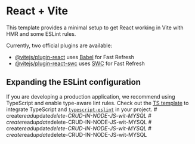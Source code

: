 # React + Vite

This template provides a minimal setup to get React working in Vite with HMR and some ESLint rules.

Currently, two official plugins are available:

- [@vitejs/plugin-react](https://github.com/vitejs/vite-plugin-react/blob/main/packages/plugin-react/README.md) uses [Babel](https://babeljs.io/) for Fast Refresh
- [@vitejs/plugin-react-swc](https://github.com/vitejs/vite-plugin-react-swc) uses [SWC](https://swc.rs/) for Fast Refresh

## Expanding the ESLint configuration

If you are developing a production application, we recommend using TypeScript and enable type-aware lint rules. Check out the [TS template](https://github.com/vitejs/vite/tree/main/packages/create-vite/template-react-ts) to integrate TypeScript and [`typescript-eslint`](https://typescript-eslint.io) in your project.
#   c r e a t e _ r e a d _ u p d a t e _ d e l e t e - C R U D - I N - N O D E - J S - w i t - M Y S Q L  
 #   c r e a t e _ r e a d _ u p d a t e _ d e l e t e - C R U D - I N - N O D E - J S - w i t - M Y S Q L  
 #   c r e a t e _ r e a d _ u p d a t e _ d e l e t e - C R U D - I N - N O D E - J S - w i t - M Y S Q L  
 #   c r e a t e _ r e a d _ u p d a t e _ d e l e t e - C R U D - I N - N O D E - J S - w i t - M Y S Q L  
 